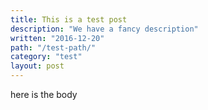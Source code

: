 ```yaml
---
title: This is a test post
description: "We have a fancy description"
written: "2016-12-20"
path: "/test-path/"
category: "test"
layout: post
---
```


here is the body
